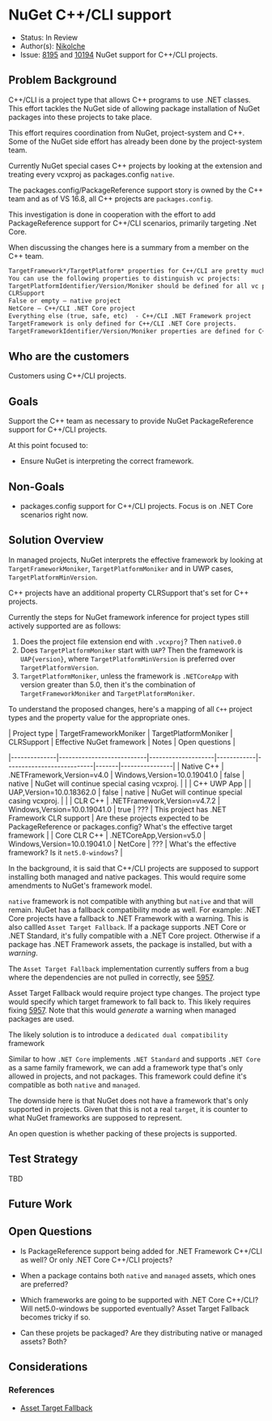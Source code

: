# NuGet C++/CLI support

* Status: In Review
* Author(s): [Nikolche](https://github.com/nkolev92)
* Issue: [8195](https://github.com/NuGet/Home/issues/8195) and [10194](https://github.com/NuGet/Home/issues/10194) NuGet support for C++/CLI projects.

## Problem Background

C++/CLI is a project type that allows C++ programs to use .NET classes.
This effort tackles the NuGet side of allowing package installation of NuGet packages into these projects to take place.

This effort requires coordination from NuGet, project-system and C++.
Some of the NuGet side effort has already been done by the project-system team.

Currently NuGet special cases C++ projects by looking at the extension and treating every vcxproj as packages.config `native`.

The packages.config/PackageReference support story is owned by the C++ team and as of VS 16.8, all C++ projects are `packages.config`.

This investigation is done in cooperation with the effort to add PackageReference support for C++/CLI scenarios, primarily targeting .Net Core.

When discussing the changes here is a summary from a member on the C++ team.

```md
TargetFramework*/TargetPlatform* properties for C++/CLI are pretty much the same as for c#, so they should be used in nuget instead of just checking for .vcxproj extension. Also, C++/CLI can use/reference not only managed, but native code as well, so “native” packages should be allowed together with the appropriate managed ones.
You can use the following properties to distinguish vc projects:
TargetPlatformIdentifier/Version/Moniker should be defined for all vc projects.
CLRSupport
False or empty – native project
NetCore – C++/CLI .NET Core project
Everything else (true, safe, etc)  - C++/CLI .NET Framework project
TargetFramework is only defined for C++/CLI .NET Core projects.
TargetFrameworkIdentifier/Version/Moniker properties are defined for C++/CLI .NET Framework projects. Note, that they are also confusingly defined for pure native ones too (in msbuild common targets, at least, they used to be), so you need to check other properties first (i.e. TargetPlatformIdentifier and CLRSupport). You can also use project capabilities: “native” vs “managed”
```

## Who are the customers

Customers using C++/CLI projects.

## Goals

Support the C++ team as necessary to provide NuGet PackageReference support for C++/CLI projects.

At this point focused to:

* Ensure NuGet is interpreting the correct framework.

## Non-Goals

* packages.config support for C++/CLI projects. Focus is on .NET Core scenarios right now.

## Solution Overview

In managed projects, NuGet interprets the effective framework by looking at `TargetFrameworkMoniker`, `TargetPlatformMoniker` and in UWP cases, `TargetPlatformMinVersion`.

C++ projects have an additional property CLRSupport that's set for C++ projects.

Currently the steps for NuGet framework inference for project types still actively supported are as follows:

1. Does the project file extension end with `.vcxproj`? Then `native0.0`
1. Does `TargetPlatformMoniker` start with `UAP`? Then the framework is `UAP{version}`, where `TargetPlatformMinVersion` is preferred over `TargetPlatformVersion`.
1. `TargetPlatformMoniker`, unless the framework is `.NETCoreApp` with version greater than 5.0, then it's the combination of `TargetFrameworkMoniker` and `TargetPlatformMoniker`.

To understand the proposed changes, here's a mapping of all `C++` project types and the property value for the appropriate ones.

| Project type | TargetFrameworkMoniker | TargetPlatformMoniker | CLRSupport | Effective NuGet framework | Notes | Open questions |

|--------------|---------------------------|--------------------|------------|---------------------------|-------|----------------|
| Native C++ | .NETFramework,Version=v4.0 | Windows,Version=10.0.19041.0 | false | native | NuGet will continue special casing vcxproj. | |
| C++ UWP App | | UAP,Version=10.0.18362.0 | false | native | NuGet will continue special casing vcxproj. | |
| CLR C++ | .NETFramework,Version=v4.7.2 | Windows,Version=10.0.19041.0 | true | ??? | This project has .NET Framework CLR support | Are these projects expected to be PackageReference or packages.config? What's the effective target framework |
| Core CLR C++ | .NETCoreApp,Version=v5.0 | Windows,Version=10.0.19041.0 | NetCore | ??? | What's the effective framework? Is it `net5.0-windows`? |

In the background, it is said that C++/CLI projects are supposed to support installing both managed and native packages. This would require some amendments to NuGet's framework model.

`native` framework is not compatible with anything but `native` and that will remain.
NuGet has a fallback compatibility mode as well.
For example: .NET Core projects have a fallback to .NET Framework with a warning. This is also callled `Asset Target Fallback`.
If a package supports .NET Core or .NET Standard, it's fully compatible with a .NET Core project. Otherwise if a package has .NET Framework assets, the package is installed, but with a *warning*.

The `Asset Target Fallback` implementation currently suffers from a bug where the dependencies are not pulled in correctly, see [5957](https://github.com/NuGet/Home/issues/5957).

Asset Target Fallback would require project type changes. The project type would specify which target framework to fall back to. This likely requires fixing [5957](https://github.com/NuGet/Home/issues/5957).
Note that this would *generate* a warning when managed packages are used.

The likely solution is to introduce a `dedicated dual compatibility` framework

Similar to how `.NET Core` implements `.NET Standard` and supports `.NET Core` as a same family framework, we can add a framework type that's only allowed in projects, and not packages. This framework could define it's compatible as both `native` and `managed`.

The downside here is that NuGet does not have a framework that's only supported in projects. Given that this is not a real `target`, it is counter to what NuGet frameworks are supposed to represent.

An open question is whether packing of these projects is supported. 

## Test Strategy

TBD

## Future Work

## Open Questions

* Is PackageReference support being added for .NET Framework C++/CLI as well? Or only .NET Core C++/CLI projects?

* When a package contains both `native` and `managed` assets, which ones are preferred?

* Which frameworks are going to be supported with .NET Core C++/CLI? Will net5.0-windows be supported eventually? Asset Target Fallback becomes tricky if so.

* Can these projets be packaged? Are they distributing native or managed assets? Both?

## Considerations

### References

* [Asset Target Fallback](https://github.com/NuGet/Home/wiki/Enable-.NET-Core-2.0-projects-to-work-with-.NET-Framework-4.6.1-compatible-packages)
